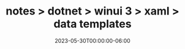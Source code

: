 ---
title: "notes > dotnet > winui 3 > xaml > data templates"
date: "2023-05-30T00:00:00-06:00"
draft: false
---